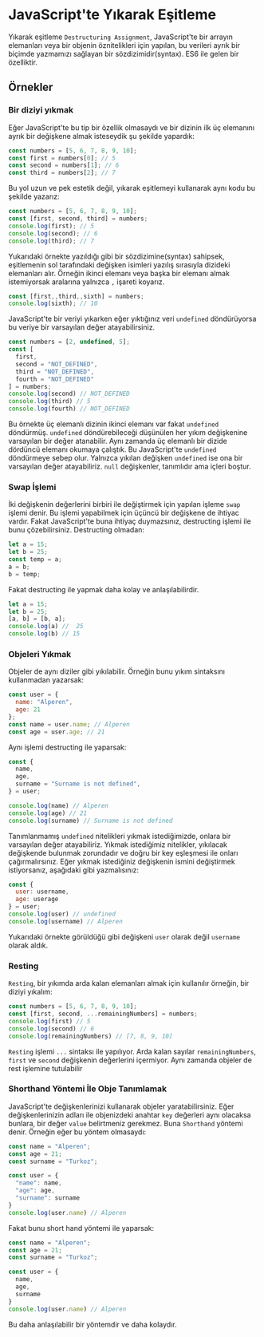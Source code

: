 # JavaScript'te Yıkarak Eşitleme
Yıkarak eşitleme `Destructuring Assignment`, JavaScript'te bir arrayın elemanları veya bir objenin öznitelikleri için yapılan, bu verileri ayrık bir biçimde yazmamızı sağlayan bir sözdizimidir(syntax). ES6 ile gelen bir özelliktir.

## Örnekler

### Bir diziyi yıkmak
Eğer JavaScript'te bu tip bir özellik olmasaydı ve bir dizinin ilk üç elemanını ayrık bir değişkene almak isteseydik şu şekilde yapardık:
```js
const numbers = [5, 6, 7, 8, 9, 10];
const first = numbers[0]; // 5
const second = numbers[1]; // 6
const third = numbers[2]; // 7
```
Bu yol uzun ve pek estetik değil, yıkarak eşitlemeyi kullanarak aynı kodu bu şekilde yazarız:
```js
const numbers = [5, 6, 7, 8, 9, 10];
const [first, second, third] = numbers;
console.log(first); // 5
console.log(second); // 6
console.log(third); // 7
```
Yukarıdaki örnekte yazıldığı gibi bir sözdizimine(syntax) sahipsek, eşitlemenin sol tarafındaki değişken isimleri yazılış sırasıyla dizideki elemanları alır. Örneğin ikinci elemanı veya başka bir elemanı almak istemiyorsak aralarına yalnızca `,` işareti koyarız.
```js
const [first,,third,,sixth] = numbers;
console.log(sixth); // 10
```
JavaScript'te bir veriyi yıkarken eğer yıktığınız veri `undefined` döndürüyorsa bu veriye bir varsayılan değer atayabilirsiniz.
```js
const numbers = [2, undefined, 5];
const [
  first,
  second = "NOT_DEFINED",
  third = "NOT_DEFINED",
  fourth = "NOT_DEFINED"
] = numbers;
console.log(second) // NOT_DEFINED
console.log(third) // 5
console.log(fourth) // NOT_DEFINED
```
Bu örnekte üç elemanlı dizinin ikinci elemanı var fakat `undefined` döndürmüş. `undefined` döndürebileceği düşünülen her yıkım değişkenine varsayılan bir değer atanabilir. Aynı zamanda üç elemanlı bir dizide dördüncü elemanı okumaya çalıştık. Bu JavaScript'te `undefined` döndürmeye sebep olur. Yalnızca yıkılan değişken `undefined` ise ona bir varsayılan değer atayabiliriz. `null` değişkenler, tanımlıdır ama içleri boştur.

### Swap İşlemi
İki değişkenin değerlerini birbiri ile değiştirmek için yapılan işleme `swap` işlemi denir. Bu işlemi yapabilmek için üçüncü bir değişkene de ihtiyac vardır. Fakat JavaScript'te buna ihtiyaç duymazsınız, destructing işlemi ile bunu çözebilirsiniz.
Destructing olmadan:

```js
let a = 15;
let b = 25;
const temp = a;
a = b;
b = temp;
```
Fakat destructing ile yapmak daha kolay ve anlaşılabilirdir.
```js
let a = 15;
let b = 25;
[a, b] = [b, a];
console.log(a) //  25
console.log(b) // 15
```
### Objeleri Yıkmak
Objeler de aynı diziler gibi yıkılabilir. Örneğin bunu yıkım sintaksını kullanmadan yazarsak:
```js
const user = {
  name: "Alperen",
  age: 21
};
const name = user.name; // Alperen
const age = user.age; // 21
```
Aynı işlemi destructing ile yaparsak:
```js
const {
  name,
  age,
  surname = "Surname is not defined",
} = user;

console.log(name) // Alperen
console.log(age) // 21
console.log(surname) // Surname is not defined
```
Tanımlanmamış `undefined` nitelikleri yıkmak istediğimizde, onlara bir varsayılan değer atayabiliriz. Yıkmak istediğimiz nitelikler, yıkılacak değişkende bulunmak zorundadır ve doğru bir key eşleşmesi ile onları çağırmalırsınız. Eğer yıkmak istediğiniz değişkenin ismini değiştirmek istiyorsanız, aşağıdaki gibi yazmalısınız:
```js
const {
  user: username,
  age: userage
} = user;
console.log(user) // undefined
console.log(username) // Alperen
```
Yukarıdaki örnekte görüldüğü gibi değişkeni `user` olarak değil `username` olarak aldık.

### Resting
`Resting`, bir yıkımda arda kalan elemanları almak için kullanılır örneğin, bir diziyi yıkalım:
```js
const numbers = [5, 6, 7, 8, 9, 10];
const [first, second, ...remainingNumbers] = numbers;
console.log(first) // 5
console.log(second) // 6
console.log(remainingNumbers) // [7, 8, 9, 10]
```
`Resting` işlemi `...` sintaksı ile yapılıyor. Arda kalan sayılar `remainingNumbers`, `first` ve `second` değişkenin değerlerini içermiyor. Aynı zamanda objeler de rest işlemine tutulabilir

### Shorthand Yöntemi İle Obje Tanımlamak
JavaScript'te değişkenlerinizi kullanarak objeler yaratabilirsiniz. Eğer değişkenlerinizin adları ile objenizdeki anahtar `key` değerleri aynı olacaksa bunlara, bir değer `value` belirtmeniz gerekmez. Buna `Shorthand` yöntemi denir. Örneğin eğer bu yöntem olmasaydı:

```js
const name = "Alperen";
const age = 21;
const surname = "Turkoz";

const user = {
  "name": name,
  "age": age,
  "surname": surname
}
console.log(user.name) // Alperen
```
Fakat bunu short hand yöntemi ile yaparsak:
```js
const name = "Alperen";
const age = 21;
const surname = "Turkoz";

const user = {
  name,
  age,
  surname
}
console.log(user.name) // Alperen
```
Bu daha anlaşılabilir bir yöntemdir ve daha kolaydır.
